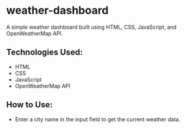 # weather-dashboard


A simple weather dashboard built using HTML, CSS, JavaScript, and OpenWeatherMap API.

## Technologies Used:
- HTML
- CSS
- JavaScript
- OpenWeatherMap API

## How to Use:
- Enter a city name in the input field to get the current weather data.
